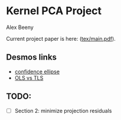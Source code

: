 # Kernel PCA Project

Alex Beeny

Current project paper is here: ([tex/main.pdf](tex/main.pdf)).

## Desmos links
- [confidence ellipse](https://www.desmos.com/calculator/qcwpzyp9np)
- [OLS vs TLS](https://www.desmos.com/calculator/apqmlrjee9)

## TODO:

- [ ] Section 2: minimize projection residuals